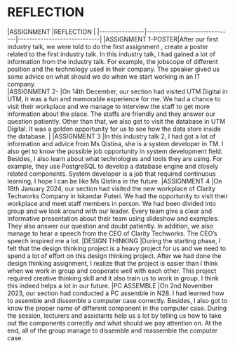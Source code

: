 # REFLECTION

|ASSIGNMENT                          |REFLECTION                        |
|----------------|-------------------------------|-----------------------------|
|ASSIGNMENT 1-POSTER|After our first industry talk, we were told to do the first assignment , create a poster related to the first industry talk. In this industry talk, I had gained a lot of information from the industry talk. For example, the jobscope of different position and the technology used in their company. The speaker gived us some advice on what should we do when we start working in an IT company.           
|ASSIGNMENT 2-         |On 14th December, our section had visited UTM Digital in UTM, it was a fun and memorable experience for me. We had a chance to visit their workplace and we manage to interview the staff to get more information about the place. The staffs are friendly and they answer our question patiently. Other than that, we also get to visit the database in UTM Digital. It was a golden opportunity for us to see how the data store inside the database.        |
|ASSIGNMENT 3          |In this industry talk 2, I had got a lot of information and advice from Ms Qistina, she is a system developer in TM. I also get to know the possible job opportunity in system development field. Besides, I also learn about what technologies and tools they are using. For example, they use PostgreSQL to develop a database engine and closely related components. System developer is a job that required continuous learning, I hope I can be like Ms Qistina in the future.
|ASSIGNMENT 4       |On 18th January 2024, our section had visited the new workplace of Clarity Techworks Company in Iskandar Puteri. We had the opportunity to visit their workplace and meet staff members in person. We had been divided into group and we look around with our leader. Every team give a clear and informative presentation about their team using slideshow and examples. They also answer our question and doubt patiently. In addition, we also manage to hear a speech from the CEO of Clarity Techworks. The CEO’s speech inspired me a lot.
|DESIGN THINKING     |During the starting phase, I felt that the design thinking project is a heavy project for us and we need to spend a lot of effort on this design thinking project. After we had done the design thinking assignment, I realize that the project is easier than I think when we work in group and cooperate well with each other. This project required creative thinking skill and it also train us to work in group. I think this indeed helps a lot in our future.
|PC ASSEMBLE    |On 2nd November 2023, our section had conducted a PC assemble in N28. I had learned how to assemble and dissemble a computer case correctly. Besides, I also got to know the proper name of different component in the computer case. During the session, lecturers and assistants help us a lot by telling us how to take out the components correctly and what should we pay attention on. At the end, all of the group manage to dissemble and reassemble the computer case.

